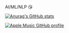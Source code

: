AI/ML/NLP 😘


[![Anurag's GitHub stats](https://github-readme-stats.vercel.app/api?username=iamdiluxedbutcooler)](https://github.com/iamdiluxedbutcooler/github-readme-stats)
<!---
iamdiluxedbutcooler/iamdiluxedbutcooler is a ✨ special ✨ repository because its `README.md` (this file) appears on your GitHub profile.
You can click the Preview link to take a look at your changes.
--->

[![Apple Music GitHub profile](https://music-profile.rayriffy.com/theme/light.svg?uid=001544.bc390eca51c34489ad6ed693eb7927fe.1113)](https://music-profile.rayriffy.com)
